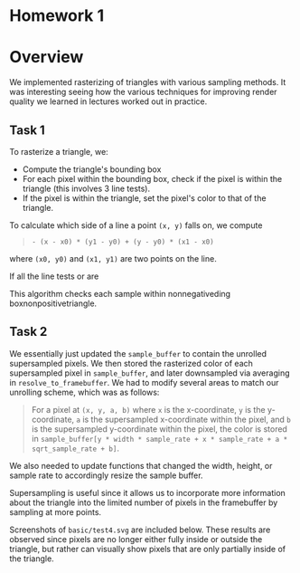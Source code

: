# Homework 1

# Overview

We implemented rasterizing of triangles with various sampling methods. It was interesting seeing how the
various techniques for improving render quality we learned in lectures worked out in practice.

## Task 1

To rasterize a triangle, we:
* Compute the triangle's bounding box
* For each pixel within the bounding box, check if the pixel is within the triangle (this involves 3 line tests).
* If the pixel is within the triangle, set the pixel's color to that of the triangle.

To calculate which side of a line a point `(x, y)` falls on, we compute

> `- (x - x0) * (y1 - y0) + (y - y0) * (x1 - x0)`

where `(x0, y0)` and `(x1, y1)` are two points on the line.

If all the line tests or are


This algorithm checks each sample within nonnegativeding boxnonpositivetriangle.

## Task 2

We essentially just updated the `sample_buffer` to contain the unrolled supersampled pixels.
We then stored the rasterized color of each supersampled pixel in `sample_buffer`, and later downsampled
via averaging in `resolve_to_framebuffer`. We had to modify several areas to match our unrolling scheme, which was
as follows:

> For a pixel at `(x, y, a, b)` where `x` is the x-coordinate, `y` is the y-coordinate, `a` is the supersampled x-coordinate
> within the pixel, and `b` is the supersampled y-coordinate within the pixel, the color is stored in 
> `sample_buffer[y * width * sample_rate + x * sample_rate + a * sqrt_sample_rate + b]`.

We also needed to update functions that changed the width, height, or sample rate to accordingly resize the sample buffer.

Supersampling is useful since it allows us to incorporate more information about the triangle into the limited number of pixels
in the framebuffer by sampling at more points.

Screenshots of `basic/test4.svg` are included below. These results are observed since pixels are no longer either fully inside or outside
the triangle, but rather can visually show pixels that are only partially inside of the triangle.